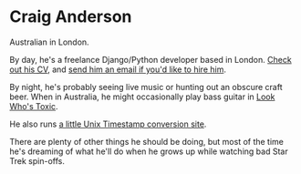 # Craig Anderson

Australian in London.

By day, he's a freelance Django/Python developer based in London. [Check out his <abbr title="curriculum vitae">CV</abbr>](/cv), and [send him an email if you'd like to hire him](mailto:craiga@craiga.id.au).

By night, he's probably seeing live music or hunting out an obscure craft beer. When in Australia, he might occasionally play bass guitar in [Look Who's Toxic](http://lookwhostoxic.com).

He also runs [a little Unix Timestamp conversion site](https://www.unixtimesta.mp).

There are plenty of other things he should be doing, but most of the time he's dreaming of what he'll do when he grows up while watching bad Star Trek spin-offs.
